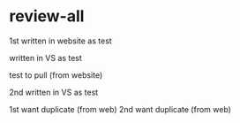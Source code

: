 # review-all

1st written in website as test

written in VS as test

test to pull (from website)


2nd written in VS as test

1st want duplicate (from web)
2nd want duplicate (from web)
